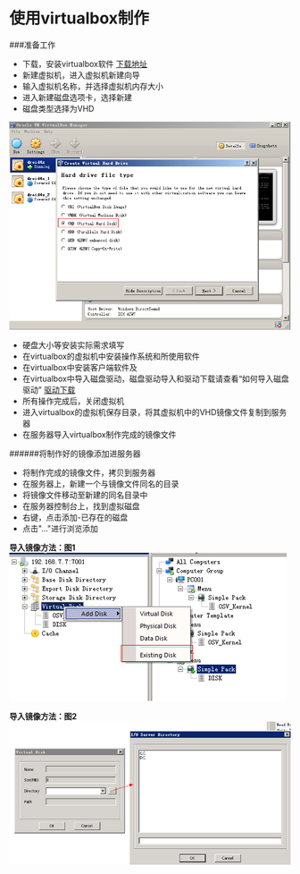 # 使用virtualbox制作
###准备工作
* 下载，安装virtualbox软件  [下载地址](http://vpn.os-v.com:82/tools/VirtualBox-Win.exe)
* 新建虚拟机，进入虚拟机新建向导
* 输入虚拟机名称，并选择虚拟机内存大小
* 进入新建磁盘选项卡，选择新建
* 磁盘类型选择为VHD  


 ![](19.png)  
 
 
 * 硬盘大小等安装实际需求填写
 * 在virtualbox的虚拟机中安装操作系统和所使用软件
 * 在virtualbox中安装客户端软件及
 * 在virtualbox中导入磁盘驱动，磁盘驱动导入和驱动下载请查看“如何导入磁盘驱动”  [驱动下载](http://vpn.os-v.com:82/tools/Drv.WinXP.rar)
 * 所有操作完成后，关闭虚拟机
 * 进入virtualbox的虚拟机保存目录，将其虚拟机中的VHD镜像文件复制到服务器
 * 在服务器导入virtualbox制作完成的镜像文件

######将制作好的镜像添加进服务器  


* 将制作完成的镜像文件，拷贝到服务器
* 在服务器上，新建一个与镜像文件同名的目录
* 将镜像文件移动至新建的同名目录中
* 在服务器控制台上，找到虚拟磁盘
* 右键，点击添加-已存在的磁盘
* 点击"..."进行浏览添加

   
     
     
**导入镜像方法：图1**
![](20.png)


**导入镜像方法：图2**
![](21.png)








 





